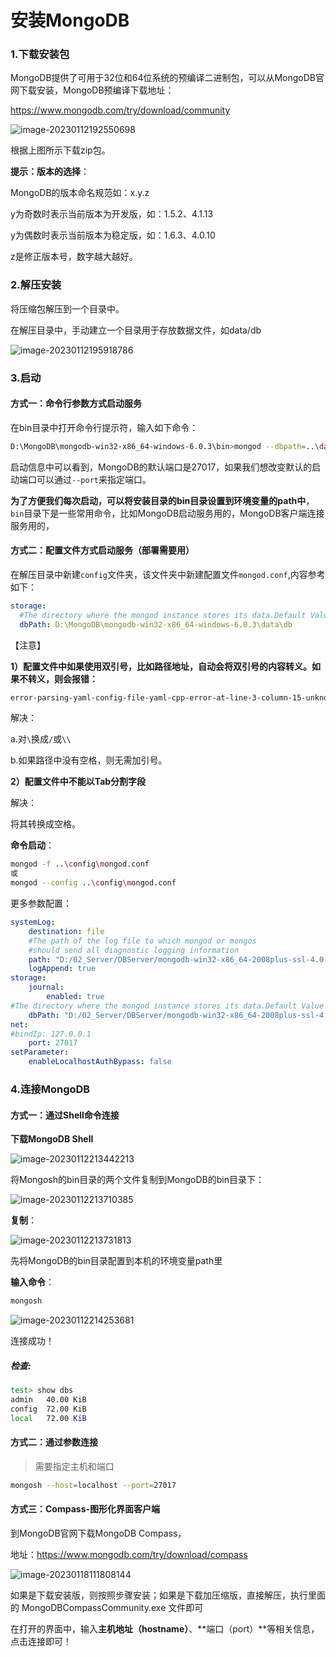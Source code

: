 # 安装MongoDB

### 1.下载安装包

MongoDB提供了可用于32位和64位系统的预编译二进制包，可以从MongoDB官网下载安装，MongoDB预编译下载地址：

https://www.mongodb.com/try/download/community

![image-20230112192550698](images/image-20230112192550698.png)

根据上图所示下载zip包。

**提示：版本的选择**：

MongoDB的版本命名规范如：x.y.z

y为奇数时表示当前版本为开发版，如：1.5.2、4.1.13

y为偶数时表示当前版本为稳定版，如：1.6.3、4.0.10

z是修正版本号，数字越大越好。

### 2.解压安装

将压缩包解压到一个目录中。

在解压目录中，手动建立一个目录用于存放数据文件，如data/db

![image-20230112195918786](images/image-20230112195918786.png)

### 3.启动

#### 方式一：命令行参数方式启动服务

在bin目录中打开命令行提示符，输入如下命令：

```sh
D:\MongoDB\mongodb-win32-x86_64-windows-6.0.3\bin>mongod --dbpath=..\data\db # dbpath是数据存放的位置
```

启动信息中可以看到，MongoDB的默认端口是27017，如果我们想改变默认的启动端口可以通过`--port`来指定端口。

**为了方便我们每次启动，可以将安装目录的bin目录设置到环境变量的path中**，`bin`目录下是一些常用命令，比如MongoDB启动服务用的，MongoDB客户端连接服务用的，

#### 方式二：配置文件方式启动服务（部署需要用）

在解压目录中新建`config`文件夹，该文件夹中新建配置文件`mongod.conf`,内容参考如下：

```yaml
storage:
  #The directory where the mongod instance stores its data.Default Value id "\data\db" on Windows.
  dbPath: D:\MongoDB\mongodb-win32-x86_64-windows-6.0.3\data\db
```

【注意】

**1）配置文件中如果使用双引号，比如路径地址，自动会将双引号的内容转义。如果不转义，则会报错：**

```sh
error-parsing-yaml-config-file-yaml-cpp-error-at-line-3-column-15-unknown-escape-character-d
```

解决：

a.对`\`换成`/`或`\\`

b.如果路径中没有空格，则无需加引号。

**2）配置文件中不能以Tab分割字段**

解决：

将其转换成空格。

**命令启动**：

```sh
mongod -f ..\config\mongod.conf
或
mongod --config ..\config\mongod.conf
```

更多参数配置：

```yaml
systemLog:
	destination: file
	#The path of the log file to which mongod or mongos 	
	#should send all diagnostic logging information
	path: "D:/02_Server/DBServer/mongodb-win32-x86_64-2008plus-ssl-4.0.1/log/mongod.log"
	logAppend: true
storage:
	journal:
		enabled: true
#The directory where the mongod instance stores its data.Default Value is "/data/db".
	dbPath: "D:/02_Server/DBServer/mongodb-win32-x86_64-2008plus-ssl-4.0.1/data"
net:
#bindIp: 127.0.0.1
	port: 27017
setParameter:
	enableLocalhostAuthBypass: false
```

### 4.连接MongoDB

#### 方式一：通过Shell命令连接

**下载MongoDB Shell**

![image-20230112213442213](images/image-20230112213442213.png)

将Mongosh的bin目录的两个文件复制到MongoDB的bin目录下：

![image-20230112213710385](images/image-20230112213710385.png)

**复制**：

![image-20230112213731813](images/image-20230112213731813.png)

先将MongoDB的bin目录配置到本机的环境变量path里

**输入命令**：

```sh
mongosh
```

![image-20230112214253681](images/image-20230112214253681.png)

连接成功！

##### 检查:

```sh
test> show dbs
admin   40.00 KiB
config  72.00 KiB
local   72.00 KiB
```

#### 方式二：通过参数连接

> 需要指定主机和端口

```sh
mongosh --host=localhost --port=27017
```

#### 方式三：Compass-图形化界面客户端

到MongoDB官网下载MongoDB Compass，

地址：https://www.mongodb.com/try/download/compass

![image-20230118111808144](images/image-20230118111808144.png)

如果是下载安装版，则按照步骤安装；如果是下载加压缩版，直接解压，执行里面的 MongoDBCompassCommunity.exe 文件即可

在打开的界面中，输入**主机地址（hostname）**、**端口（port）**等相关信息，点击连接即可！